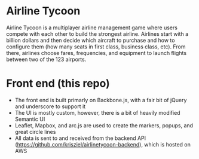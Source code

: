 # Airline Tycoon
Airline Tycoon is a multiplayer airline management game where users compete with each other to build the strongest airline.  Airlines start with a billion dollars and then decide which aircraft to purchase and how to configure them (how many seats in first class, business class, etc).  From there, airlines choose fares, frequencies, and equipment to launch flights between two of the 123 airports.

# Front end (this repo)
* The front end is built primarly on Backbone.js, with a fair bit of jQuery and underscore to support it
* The UI is mostly custom, however, there is a bit of heavily modified Semantic UI
* Leaflet, Mapbox, and arc.js are used to create the markers, popups, and great circle lines
* All data is sent to and received from the backend API (https://github.com/krisziel/airlinetycoon-backend), which is hosted on AWS
